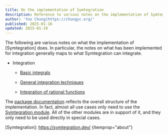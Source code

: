 ```yaml
---
title: On the implementation of Symtegration
description: Reference to various notes on the implementation of Symtegration, which is a Haskell library for symbolic integration.
author: 'Yoo Chung|https://chungyc.org/'
published: 2025-01-16
updated: 2025-01-19
---
```


The following are various notes on what the implementation of [Symtegration] does.
In particular, the notes on what has been implemented for integration
generally maps to what Symtegration can integrate.

*   Integration

    *   [Basic integrals](integration/basic/)

    *   [General integration techniques](integration/techniques/)

    *   [Integration of rational functions](integration/rational/)

The [package documentation] reflects the overall structure of the implementation.
In fact, almost all use cases only need to use the [Symtegration module].
All of the other modules are in support of it, and they only need to be used directly in special cases.

[Symtegration]: https://symtegration.dev/ {itemprop="about"}

[package documentation]: https://doc.symtegration.dev/symtegration/latest/

[Symtegration module]: https://doc.symtegration.dev/symtegration/latest/Symtegration.html
